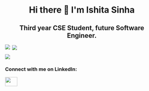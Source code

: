 <h1 align="center">Hi there 👋  I'm Ishita Sinha</h1>
<h2 align="center">Third year CSE Student, future Software Engineer.</h2>

<p><img align="left" src="https://github-readme-stats.vercel.app/api/top-langs?username=ishitasinha8&theme=default&show_icons=true"></p>

<p>&nbsp;<img align="center" src="https://github-readme-stats.vercel.app/api?username=ishitasinha8&show_icons=true&locale=en"></p>

<p><img align="center" src="https://github-readme-streak-stats.herokuapp.com/?user=ishitasinha8&"></p>

<h3 align="left">Connect with me on LinkedIn: </h3> <a href="https://www.linkedin.com/in/ishita-sinha-015295249/" target="blank"><img align="center" src="https://raw.githubusercontent.com/rahuldkjain/github-profile-readme-generator/master/src/images/icons/Social/linked-in-alt.svg" height="30" width="40" /></a>
